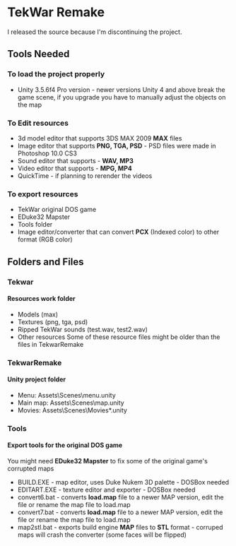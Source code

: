 # TekWar Remake
I released the source because I'm discontinuing the project.

## Tools Needed
### To load the project properly
- Unity 3.5.6f4 Pro version - newer versions Unity 4 and above break the game scene, if you upgrade you have to manually adjust the objects on the map
### To Edit resources
- 3d model editor that supports 3DS MAX 2009 **MAX** files
- Image editor that supports **PNG, TGA, PSD** - PSD files were made in Photoshop 10.0 CS3
- Sound editor that supports - **WAV, MP3**
- Video editor that supports - **MPG, MP4**
- QuickTime - if planning to rerender the videos
### To export resources
- TekWar original DOS game
- EDuke32 Mapster
- Tools folder
- Image editor/converter that can convert **PCX** (Indexed color) to other format (RGB color)

## Folders and Files
### Tekwar
#### Resources work folder
- Models (max)
- Textures (png, tga, psd)
- Ripped TekWar sounds (test.wav, test2.wav)
- Other resources
Some of these resource files might be older than the files in TekwarRemake
### TekwarRemake
#### Unity project folder
- Menu: Assets\Scenes\menu.unity
- Main map: Assets\Scenes\map.unity
- Movies: Assets\Scenes\Movies\*.unity
### Tools
#### Export tools for the original DOS game
You might need **EDuke32 Mapster** to fix some of the original game's corrupted maps
- BUILD.EXE - map editor, uses Duke Nukem 3D palette - DOSBox needed
- EDITART.EXE - texture editor and exporter - DOSBox needed
- convert6.bat - converts **load.map** file to a newer MAP version, edit the file or rename the map file to load.map
- convert7.bat - converts **load.map** file to a newer MAP version, edit the file or rename the map file to load.map
- map2stl.bat - exports build engine **MAP** files to **STL** format - corruped maps will crash the converter (some faces will be flipped)
